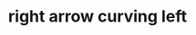 ---
layout: symbols
title: right arrow curving left
emoji: right_arrow_curving_left
permalink: ↩.html
---